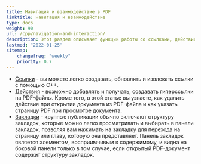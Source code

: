 ```yaml
---
title: Навигация и взаимодействие в PDF 
linktitle: Навигация и взаимодействие
type: docs
weight: 90
url: /cpp/navigation-and-interaction/
description: Этот раздел описывает функции работы со ссылками, действиями и закладками.
lastmod: "2022-01-25"
sitemap:
    changefreq: "weekly"
    priority: 0.7
---
```


- [Ссылки](/pdf/cpp/links/) - вы можете легко создавать, обновлять и извлекать ссылки с помощью C++.
- [Действия](/pdf/cpp/actions/) - возможно добавлять и получать, создавать гиперссылки на PDF-файлы. Кроме того, в этой статье вы узнаете, как удалить действие при открытии документа из PDF-файла и как указать страницу PDF при просмотре документа.
- [Закладки](/pdf/cpp/bookmarks/) - крупные публикации обычно включают структуру закладок, которые можно легко просматривать и выбирать в панели закладок, позволяя вам нажимать на закладку для перехода на страницу или главу, которую она представляет. Панель закладок является элементом, восприимчивым к содержимому, и видна на боковой панели только в том случае, если открытый PDF-документ содержит структуру закладок.